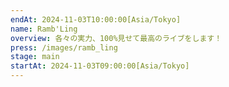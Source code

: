 ```yaml
---
endAt: 2024-11-03T10:00:00[Asia/Tokyo]
name: Ramb'Ling
overview: 各々の実力、100%見せて最高のライブをします！
press: /images/ramb_ling
stage: main
startAt: 2024-11-03T09:00:00[Asia/Tokyo]
---
```

